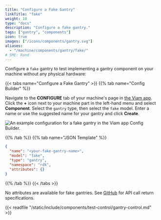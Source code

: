 ```yaml
---
title: "Configure a Fake Gantry"
linkTitle: "fake"
weight: 10
type: "docs"
description: "Configure a fake gantry."
tags: ["gantry", "components"]
icon: true
images: ["/icons/components/gantry.svg"]
aliases:
  - "/machine/components/gantry/fake/"
# SME: Rand
---
```


Configure a `fake` gantry to test implementing a gantry component on your machine without any physical hardware:

{{< tabs name="Configure a Fake Gantry" >}}
{{% tab name="Config Builder" %}}

Navigate to the **CONFIGURE** tab of your machine's page in [the Viam app](https://app.viam.com).
Click the **+** icon next to your machine part in the left-hand menu and select **Component**.
Select the `gantry` type, then select the `fake` model.
Enter a name or use the suggested name for your gantry and click **Create**.

![An example configuration for a fake gantry in the Viam app Config Builder.](/machine/components/gantry/fake-gantry-ui-config.png)

{{% /tab %}}
{{% tab name="JSON Template" %}}

```json {class="line-numbers linkable-line-numbers"}
{
  "name": "<your-fake-gantry-name>",
  "model": "fake",
  "type": "gantry",
  "namespace": "rdk",
  "attributes": {}
}
```

{{% /tab %}}
{{< /tabs >}}

No attributes are available for fake gantries.
See [GitHub](https://github.com/viamrobotics/rdk/blob/main/machine/components/gantry/fake/gantry.go) for API call return specifications.

{{< readfile "/static/include/components/test-control/gantry-control.md" >}}
